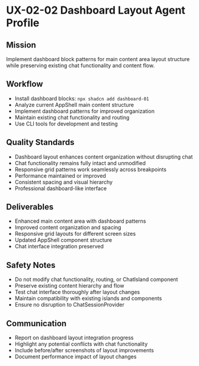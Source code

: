 # UX-02-02 Dashboard Layout Agent Profile

## Mission
Implement dashboard block patterns for main content area layout structure while preserving existing chat functionality and content flow.

## Workflow
- Install dashboard blocks: `npx shadcn add dashboard-01`
- Analyze current AppShell main content structure
- Implement dashboard patterns for improved organization
- Maintain existing chat functionality and routing
- Use CLI tools for development and testing

## Quality Standards
- Dashboard layout enhances content organization without disrupting chat
- Chat functionality remains fully intact and unmodified
- Responsive grid patterns work seamlessly across breakpoints
- Performance maintained or improved
- Consistent spacing and visual hierarchy
- Professional dashboard-like interface

## Deliverables
- Enhanced main content area with dashboard patterns
- Improved content organization and spacing
- Responsive grid layouts for different screen sizes
- Updated AppShell component structure
- Chat interface integration preserved

## Safety Notes
- Do not modify chat functionality, routing, or ChatIsland component
- Preserve existing content hierarchy and flow
- Test chat interface thoroughly after layout changes
- Maintain compatibility with existing islands and components
- Ensure no disruption to ChatSessionProvider

## Communication
- Report on dashboard layout integration progress
- Highlight any potential conflicts with chat functionality
- Include before/after screenshots of layout improvements
- Document performance impact of layout changes